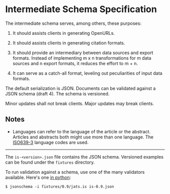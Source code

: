Intermediate Schema Specification
=================================

The intermediate schema serves, among others, these purposes:

1. It should assists clients in generating OpenURLs.

2. It should assists clients in generating citation formats.

3. It should provide an intermediary between data sources and export formats.
   Instead of implementing m x n transformations for m data sources and n export formats, it reduces the effort to m + n.

4. It can serve as a catch-all format, leveling out peculiarities of input data formats.

The default serialization is JSON. Documents can be validated against a JSON schema (draft 4). The schema is versioned.

Minor updates shall not break clients. Major updates may break clients.

Notes
-----

* Languages can refer to the language of the article or the abstract.
  Articles and abstracts both might use more than one language. The [ISO639-3](http://www.sil.org/iso639-3/) language codes are used.

----

The `is-<version>.json` file contains the JSON schema.
Versioned examples can be found under the `fixtures` directory.

To run validation against a schema, use one of the many validators available. Here's one [in python](https://pypi.python.org/pypi/jsonschema):

    $ jsonschema -i fixtures/0.9/jats.is is-0.9.json

